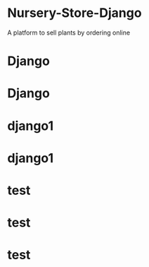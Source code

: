 # Nursery-Store-Django
A platform to sell plants by ordering online
# Django
# Django
# django1
# django1
# test
# test
# test
